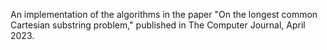 An implementation of the algorithms in the paper "On the longest common Cartesian substring problem," published in The Computer Journal, April 2023.
